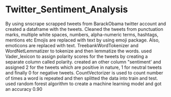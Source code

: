 # Twitter_Sentiment_Analysis
By using snscrape scrapped tweets from BarackObama twitter account and created a dataframe with the tweets.
Cleaned the tweets from punctuation marks, multiple white spaces, numbers, alpha-numeric terms, hashtags, mentions etc
Emojis are replaced with text by using emoji package. Also, emoticons are replaced with text.
TreebankWordTokenizer and WordNetLemmatizer to tokenize and then lemmatize the words.
used Vader_lexicon to assign polarity scores for the tweets by creating a separate column called polarity.
created an other column "sentiment' and assigned 2 for the tweets which are positive in nature, 1 for neutral tweets and finally 0 for negative tweets.
CountVectorizer is used to count number of times a word is repeated and then splitted the data into train and test.
used random forest algorithm to create a machine learning model and got an accuracy 0.90
